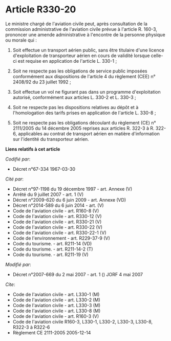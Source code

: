 # Article R330-20

Le ministre chargé de l'aviation civile peut, après consultation de la commission administrative de l'aviation civile prévue
à l'article R. 160-3, prononcer une amende administrative à l'encontre de la personne physique ou morale qui :

1. Soit effectue un transport aérien public, sans être titulaire d'une licence d'exploitation de transporteur aérien en cours
de validité lorsque celle-ci est requise en application de l'article L. 330-1 ;

2. Soit ne respecte pas les obligations de service public imposées conformément aux dispositions de l'article 4 du règlement
(CEE) n° 2408/92 du 23 juillet 1992 ;

3. Soit effectue un vol ne figurant pas dans un programme d'exploitation autorisé, conformément aux articles L. 330-2 et L.
330-3 ;

4. Soit ne respecte pas les dispositions relatives au dépôt et à l'homologation des tarifs prises en application de l'article
L. 330-8 ;

5. Soit ne respecte pas les obligations découlant du règlement (CE) n° 2111/2005 du 14 décembre 2005 reprises aux articles R.
322-3 à R. 322-6, applicables au contrat de transport aérien en matière d'information sur l'identité du transporteur aérien.

**Liens relatifs à cet article**

_Codifié par_:

  - Décret n°67-334 1967-03-30

_Cité par_:

  - Décret n°97-1198 du 19 décembre 1997 - art. Annexe (V)
  - Arrêté du 9 juillet 2007 - art. 1 (V)
  - Décret n°2009-620 du 6 juin 2009 - art. Annexe (VD)
  - Décret n°2014-589 du 6 juin 2014 - art. (V)
  - Code de l'aviation civile - art. R160-8 (V)
  - Code de l'aviation civile - art. R330-12 (V)
  - Code de l'aviation civile - art. R330-21 (V)
  - Code de l'aviation civile - art. R330-22 (V)
  - Code de l'aviation civile - art. R330-22-1 (V)
  - Code de l'environnement - art. R229-37-9 (V)
  - Code du tourisme. - art. R211-14 (VD)
  - Code du tourisme. - art. R211-14-2 (T)
  - Code du tourisme. - art. R211-19 (V)

_Modifié par_:

  - Décret n°2007-669 du 2 mai 2007 - art. 1 () JORF 4 mai 2007

_Cite_:

  - Code de l'aviation civile - art. L330-1 (M)
  - Code de l'aviation civile - art. L330-2 (M)
  - Code de l'aviation civile - art. L330-3 (M)
  - Code de l'aviation civile - art. L330-8 (M)
  - Code de l'aviation civile - art. R160-3 (V)
  - Code de l'aviation civile R160-3, L330-1, L330-2, L330-3, L330-8, R322-3 à R322-6
  - Règlement CE 2111-2005 2005-12-14
